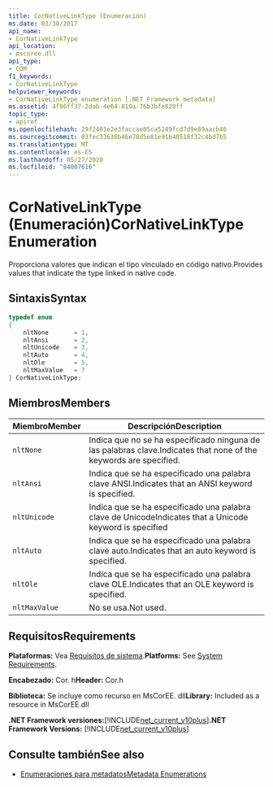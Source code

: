 ```yaml
---
title: CorNativeLinkType (Enumeración)
ms.date: 03/30/2017
api_name:
- CorNativeLinkType
api_location:
- mscoree.dll
api_type:
- COM
f1_keywords:
- CorNativeLinkType
helpviewer_keywords:
- CorNativeLinkType enumeration [.NET Framework metadata]
ms.assetid: 4f86ff37-2dab-4e64-819a-76b3bfe828ff
topic_type:
- apiref
ms.openlocfilehash: 29f2401e2e3faccae05ca5249fcd7d9e89aacb46
ms.sourcegitcommit: 03fec33630b46e78d5e81e91b40518f32c4bd7b5
ms.translationtype: MT
ms.contentlocale: es-ES
ms.lasthandoff: 05/27/2020
ms.locfileid: "84007616"
---
```

# <a name="cornativelinktype-enumeration"></a><span data-ttu-id="d6c79-102">CorNativeLinkType (Enumeración)</span><span class="sxs-lookup"><span data-stu-id="d6c79-102">CorNativeLinkType Enumeration</span></span>
<span data-ttu-id="d6c79-103">Proporciona valores que indican el tipo vinculado en código nativo.</span><span class="sxs-lookup"><span data-stu-id="d6c79-103">Provides values that indicate the type linked in native code.</span></span>  
  
## <a name="syntax"></a><span data-ttu-id="d6c79-104">Sintaxis</span><span class="sxs-lookup"><span data-stu-id="d6c79-104">Syntax</span></span>  
  
```cpp  
typedef enum
{  
    nltNone       = 1,  
    nltAnsi       = 2,  
    nltUnicode    = 3,  
    nltAuto       = 4,  
    nltOle        = 5,  
    nltMaxValue   = 7  
} CorNativeLinkType;  
```  
  
## <a name="members"></a><span data-ttu-id="d6c79-105">Miembros</span><span class="sxs-lookup"><span data-stu-id="d6c79-105">Members</span></span>  
  
|<span data-ttu-id="d6c79-106">Miembro</span><span class="sxs-lookup"><span data-stu-id="d6c79-106">Member</span></span>|<span data-ttu-id="d6c79-107">Descripción</span><span class="sxs-lookup"><span data-stu-id="d6c79-107">Description</span></span>|  
|------------|-----------------|  
|`nltNone`|<span data-ttu-id="d6c79-108">Indica que no se ha especificado ninguna de las palabras clave.</span><span class="sxs-lookup"><span data-stu-id="d6c79-108">Indicates that none of the keywords are specified.</span></span>|  
|`nltAnsi`|<span data-ttu-id="d6c79-109">Indica que se ha especificado una palabra clave ANSI.</span><span class="sxs-lookup"><span data-stu-id="d6c79-109">Indicates that an ANSI keyword is specified.</span></span>|  
|`nltUnicode`|<span data-ttu-id="d6c79-110">Indica que se ha especificado una palabra clave de Unicode</span><span class="sxs-lookup"><span data-stu-id="d6c79-110">Indicates that a Unicode keyword is specified</span></span>|  
|`nltAuto`|<span data-ttu-id="d6c79-111">Indica que se ha especificado una palabra clave auto.</span><span class="sxs-lookup"><span data-stu-id="d6c79-111">Indicates that an auto keyword is specified.</span></span>|  
|`nltOle`|<span data-ttu-id="d6c79-112">Indica que se ha especificado una palabra clave OLE.</span><span class="sxs-lookup"><span data-stu-id="d6c79-112">Indicates that an OLE keyword is specified.</span></span>|  
|`nltMaxValue`|<span data-ttu-id="d6c79-113">No se usa.</span><span class="sxs-lookup"><span data-stu-id="d6c79-113">Not used.</span></span>|  
  
## <a name="requirements"></a><span data-ttu-id="d6c79-114">Requisitos</span><span class="sxs-lookup"><span data-stu-id="d6c79-114">Requirements</span></span>  
 <span data-ttu-id="d6c79-115">**Plataformas:** Vea [Requisitos de sistema](../../get-started/system-requirements.md).</span><span class="sxs-lookup"><span data-stu-id="d6c79-115">**Platforms:** See [System Requirements](../../get-started/system-requirements.md).</span></span>  
  
 <span data-ttu-id="d6c79-116">**Encabezado:** Cor. h</span><span class="sxs-lookup"><span data-stu-id="d6c79-116">**Header:** Cor.h</span></span>  
  
 <span data-ttu-id="d6c79-117">**Biblioteca:** Se incluye como recurso en MsCorEE. dll</span><span class="sxs-lookup"><span data-stu-id="d6c79-117">**Library:** Included as a resource in MsCorEE.dll</span></span>  
  
 <span data-ttu-id="d6c79-118">**.NET Framework versiones:**[!INCLUDE[net_current_v10plus](../../../../includes/net-current-v10plus-md.md)]</span><span class="sxs-lookup"><span data-stu-id="d6c79-118">**.NET Framework Versions:** [!INCLUDE[net_current_v10plus](../../../../includes/net-current-v10plus-md.md)]</span></span>  
  
## <a name="see-also"></a><span data-ttu-id="d6c79-119">Consulte también</span><span class="sxs-lookup"><span data-stu-id="d6c79-119">See also</span></span>

- [<span data-ttu-id="d6c79-120">Enumeraciones para metadatos</span><span class="sxs-lookup"><span data-stu-id="d6c79-120">Metadata Enumerations</span></span>](metadata-enumerations.md)
